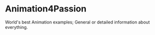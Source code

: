 # Animation4Passion
World's best Animation examples; General  or detailed information  about everything.
